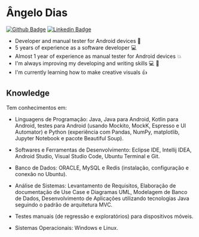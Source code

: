 # Ângelo Dias

[![Github Badge](https://img.shields.io/badge/-Repositories-000?style=flat-square&logo=Github&logoColor=white&link=https://github.com/AngeloDias?tab=repositories)](https://github.com/AngeloDias?tab=repositories)
[![Linkedin Badge](https://img.shields.io/badge/-LinkedIn-blue?style=flat-square&logo=Linkedin&logoColor=white&link=https://www.linkedin.com/in/angelodesantana/?locale=en_US)](https://www.linkedin.com/in/angelodesantana/?locale=en_US)

* Developer and manual tester for Android devices :robot:
* 5 years of experience as a software developer :computer:
* Almost 1 year of experience as manual tester for Android devices :boom:
* I'm always improving my developing and writing skills :computer: :book:
* I'm currently learning how to make creative visuals :+1:


<!--
**AngeloDias/AngeloDias** is a ✨ _special_ ✨ repository because its `README.md` (this file) appears on your GitHub profile.

Here are some ideas to get you started:

- 🔭 I’m currently working on ...
- 🌱 I’m currently learning ...
- 👯 I’m looking to collaborate on ...
- 🤔 I’m looking for help with ...
- 💬 Ask me about ...
- 📫 How to reach me: ...
- 😄 Pronouns: ...
- ⚡ Fun fact: ...
-->

## Knowledge


Tem conhecimentos em:
- Linguagens de Programação: Java, Java para Android, Kotlin para Android, testes para Android (usando Mockito, MockK, Espresso e UI Automator) e Python (experiência com Pandas, NumPy, matplotlib, Jupyter Notebook e pacote Beautiful Soup).

- Softwares e Ferramentas de Desenvolvimento: Eclipse IDE, Intellij IDEA, Android Studio, Visual Studio Code, Ubuntu Terminal e Git.

- Banco de Dados: ORACLE, MySQL e Redis (instalação, configuração e conexão no Ubuntu).

- Análise de Sistemas: Levantamento de Requisitos, Elaboração de documentação de Use Case e Diagramas UML, Modelagem de Banco de Dados, Desenvolvimento de Aplicações utilizando tecnologias Java seguindo o padrão de arquitetura MVC.

- Testes manuais (de regressão e exploratórios) para dispositivos móveis.

- Sistemas Operacionais: Windows e Linux.
